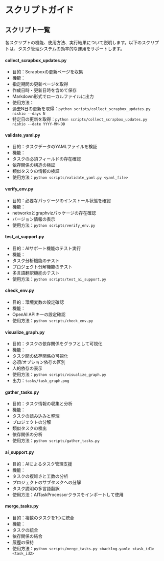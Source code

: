 # スクリプトガイド

## スクリプト一覧
各スクリプトの機能、使用方法、実行結果について説明します。以下のスクリプトは、タスク管理システムの効率的な運用をサポートします。

#### collect_scrapbox_updates.py
- 目的：Scrapboxの更新ページを収集
- 機能：
- 指定期間の更新ページを取得
- 作成日時・更新日時を含めて保存
- Markdown形式でローカルファイルに出力
- 使用方法：
- 過去N日の更新を取得：`python scripts/collect_scrapbox_updates.py nishio --days N`
- 特定日の更新を取得：`python scripts/collect_scrapbox_updates.py nishio --date YYYY-MM-DD`

#### validate_yaml.py
- 目的：タスクデータのYAMLファイルを検証
- 機能：
- タスクの必須フィールドの存在確認
- 依存関係の構造の検証
- 類似タスクの情報の検証
- 使用方法：`python scripts/validate_yaml.py <yaml_file>`

#### verify_env.py
- 目的：必要なパッケージのインストール状態を確認
- 機能：
- networkxとgraphvizパッケージの存在確認
- バージョン情報の表示
- 使用方法：`python scripts/verify_env.py`

#### test_ai_support.py
- 目的：AIサポート機能のテスト実行
- 機能：
- タスク分析機能のテスト
- プロジェクト分解機能のテスト
- 多言語翻訳機能のテスト
- 使用方法：`python scripts/test_ai_support.py`

#### check_env.py
- 目的：環境変数の設定確認
- 機能：
- OpenAI APIキーの設定確認
- 使用方法：`python scripts/check_env.py`

#### visualize_graph.py
- 目的：タスクの依存関係をグラフとして可視化
- 機能：
- タスク間の依存関係の可視化
- 必須/オプション依存の区別
- 人的依存の表示
- 使用方法：`python scripts/visualize_graph.py`
- 出力：`tasks/task_graph.png`

#### gather_tasks.py
- 目的：タスク情報の収集と分析
- 機能：
- タスクの読み込みと整理
- プロジェクトの分解
- 類似タスクの検出
- 依存関係の分析
- 使用方法：`python scripts/gather_tasks.py`

#### ai_support.py
- 目的：AIによるタスク管理支援
- 機能：
- タスクの複雑さと工数の分析
- プロジェクトのサブタスクへの分解
- タスク説明の多言語翻訳
- 使用方法：AITaskProcessorクラスをインポートして使用

#### merge_tasks.py
- 目的：複数のタスクを1つに統合
- 機能：
- タスクの統合
- 依存関係の結合
- 履歴の保持
- 使用方法：`python scripts/merge_tasks.py <backlog.yaml> <task_id1> <task_id2>`
